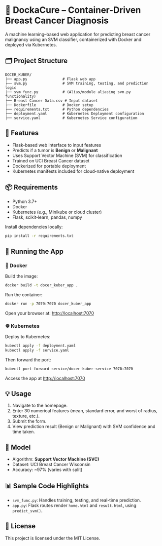 # 🧠 DockaCure – Container-Driven Breast Cancer Diagnosis

A machine learning–based web application for predicting breast cancer malignancy using an SVM classifier, containerized with Docker and deployed via Kubernetes.

## 🗂️ Project Structure

```
DOCER_KUBER/
├── app.py                # Flask web app
├── svm.py                # SVM training, testing, and prediction logic
├── svm_func.py           # (Alias/module aliasing svm.py functionality)
├── Breast Cancer Data.csv # Input dataset
├── Dockerfile            # Docker setup
├── requirements.txt      # Python dependencies
├── deployment.yaml       # Kubernetes Deployment configuration
├── service.yaml          # Kubernetes Service configuration
```

## 🚀 Features

- Flask-based web interface to input features
- Predicts if a tumor is **Benign** or **Malignant**
- Uses Support Vector Machine (SVM) for classification
- Trained on UCI Breast Cancer dataset
- Dockerized for portable deployment
- Kubernetes manifests included for cloud-native deployment

## 📦 Requirements

- Python 3.7+
- Docker
- Kubernetes (e.g., Minikube or cloud cluster)
- Flask, scikit-learn, pandas, numpy

Install dependencies locally:

```bash
pip install -r requirements.txt
```

## 🧪 Running the App

### 🐳 Docker

Build the image:

```bash
docker build -t docer_kuber_app .
```

Run the container:

```bash
docker run -p 7070:7070 docer_kuber_app
```

Open your browser at: [http://localhost:7070](http://localhost:7070)

### ☸️ Kubernetes

Deploy to Kubernetes:

```bash
kubectl apply -f deployment.yaml
kubectl apply -f service.yaml
```

Then forward the port:

```bash
kubectl port-forward service/docer-kuber-service 7070:7070
```

Access the app at [http://localhost:7070](http://localhost:7070)

## 💡 Usage

1. Navigate to the homepage.
2. Enter 30 numerical features (mean, standard error, and worst of radius, texture, etc.).
3. Submit the form.
4. View prediction result (Benign or Malignant) with SVM confidence and time taken.

## 🧠 Model

- Algorithm: **Support Vector Machine (SVC)**
- Dataset: UCI Breast Cancer Wisconsin
- Accuracy: ~97% (varies with split)

## 📊 Sample Code Highlights

- `svm_func.py`: Handles training, testing, and real-time prediction.
- `app.py`: Flask routes render `home.html` and `result.html`, using `predict_svm()`.

## 📄 License

This project is licensed under the MIT License.
